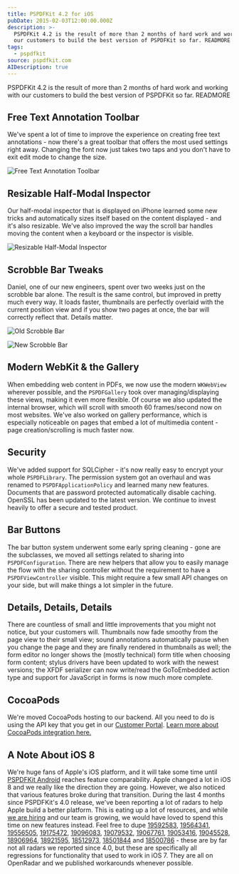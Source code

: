 ```yaml
---
title: PSPDFKit 4.2 for iOS
pubDate: 2015-02-03T12:00:00.000Z
description: >-
  PSPDFKit 4.2 is the result of more than 2 months of hard work and working with
  our customers to build the best version of PSPDFKit so far. READMORE
tags:
  - pspdfkit
source: pspdfkit.com
AIDescription: true
---
```



PSPDFKit 4.2 is the result of more than 2 months of hard work and working with our customers to build the best version of PSPDFKit so far.
READMORE

## Free Text Annotation Toolbar

We've spent a lot of time to improve the experience on creating free text annotations - now there's a great toolbar that offers the most used settings right away. Changing the font now just takes two taps and you don't have to exit edit mode to change the size.

![Free Text Annotation Toolbar](/assets/img/pspdfkit/2015/pspdfkit-4-2/free-text-annotation-toolbar.gif)

## Resizable Half-Modal Inspector

Our half-modal inspector that is displayed on iPhone learned some new tricks and automatically sizes itself based on the content displayed - and it's also resizable. We've also improved the way the scroll bar handles moving the content when a keyboard or the inspector is visible.

![Resizable Half-Modal Inspector](/assets/img/pspdfkit/2015/pspdfkit-4-2/half-modal-inspector.gif)

## Scrobble Bar Tweaks

Daniel, one of our new engineers, spent over two weeks just on the scrobble bar alone. The result is the same control, but improved in pretty much every way. It loads faster, thumbnails are perfectly overlaid with the current position view and if you show two pages at once, the bar will correctly reflect that. Details matter.

![Old Scrobble Bar](/assets/img/pspdfkit/2015/pspdfkit-4-2/scrobble-bar-old.png)

![New Scrobble Bar](/assets/img/pspdfkit/2015/pspdfkit-4-2/scrobble-bar-new.png)


## Modern WebKit &amp; the Gallery

When embedding web content in PDFs, we now use the modern `WKWebView` wherever possible, and the `PSPDFGallery` took over managing/displaying these views, making it even more flexible. Of course we also updated the internal browser, which will scroll with smooth 60 frames/second now on most websites. We've also worked on gallery performance, which is especially noticeable on pages that embed a lot of multimedia content - page creation/scrolling is much faster now.

## Security

We've added support for SQLCipher - it's now really easy to encrypt your whole `PSPDFLibrary`. The permission system got an overhaul and was renamed to `PSPDFApplicationPolicy` and learned many new features. Documents that are password protected automatically disable caching. OpenSSL has been updated to the latest version. We continue to invest heavily to offer a secure and tested product.

## Bar Buttons

The bar button system underwent some early spring cleaning - gone are the subclasses, we moved all settings related to sharing into `PSPDFConfiguration`. There are new helpers that allow you to easily manage the flow with the sharing controller without the requirement to have a `PSPDFViewController` visible. This might require a few small API changes on your side, but will make things a lot simpler in the future.

## Details, Details, Details

There are countless of small and little improvements that you might not notice, but your customers will. Thumbnails now fade smoothy from the page view to their small view; sound annotations automatically pause when you change the page and they are finally rendered in thumbnails as well; the form editor no longer shows the (mostly technical) form title when choosing form content; stylus drivers have been updated to work with the newest versions; the XFDF serializer can now write/read the GoToEmbedded action type and support for JavaScript in forms is now much more complete.

## CocoaPods

We're moved CocoaPods hosting to our backend. All you need to do is using the API key that you get in our [Customer Portal](https://customers.pspdfkit.com). [Learn more about CocoaPods integration here.](/guides/ios/current/getting-started/using-cocoapods/)

## A Note About iOS 8

We're huge fans of Apple's iOS platform, and it will take some time until [PSPDFKit Android](/android) reaches feature comparability. Apple changed a lot in iOS 8 and we really like the direction they are going. However, we also noticed that various features broke during that transition. During the last 4 months since PSPDFKit's 4.0 release, we've been reporting a lot of radars to help Apple build a better platform. This is eating up a lot of resources, and while [we are hiring](/careers) and our team is growing, we would have loved to spend this time on new features instead. Feel free to dupe [19592583](http://openradar.appspot.com/19592583), [19564341](http://openradar.appspot.com/19564341), [19556505](http://openradar.appspot.com/19556505), [19175472](http://openradar.appspot.com/19175472), [19096083](http://openradar.appspot.com/19096083), [19079532](http://openradar.appspot.com/19079532), [19067761](http://openradar.appspot.com/19067761), [19053416](http://openradar.appspot.com/19053416), [19045528](http://openradar.appspot.com/19045528), [18906964](http://openradar.appspot.com/18906964), [18921595](http://openradar.appspot.com/18921595), [18512973](http://openradar.appspot.com/18512973), [18501844](http://openradar.appspot.com/18501844) and [18500786](http://openradar.appspot.com/18500786) - these are by far not all radars we reported since 4.0, but these are specifically all regressions for functionality that used to work in iOS 7. They are all on OpenRadar and we published workarounds whenever possible.
